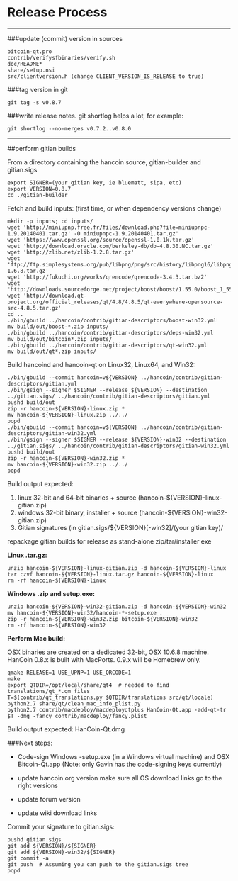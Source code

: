 Release Process
====================

* * *

###update (commit) version in sources


	bitcoin-qt.pro
	contrib/verifysfbinaries/verify.sh
	doc/README*
	share/setup.nsi
	src/clientversion.h (change CLIENT_VERSION_IS_RELEASE to true)

###tag version in git

	git tag -s v0.8.7

###write release notes. git shortlog helps a lot, for example:

	git shortlog --no-merges v0.7.2..v0.8.0

* * *

##perform gitian builds

 From a directory containing the hancoin source, gitian-builder and gitian.sigs
  
	export SIGNER=(your gitian key, ie bluematt, sipa, etc)
	export VERSION=0.8.7
	cd ./gitian-builder

 Fetch and build inputs: (first time, or when dependency versions change)

	mkdir -p inputs; cd inputs/
	wget 'http://miniupnp.free.fr/files/download.php?file=miniupnpc-1.9.20140401.tar.gz' -O miniupnpc-1.9.20140401.tar.gz'
	wget 'https://www.openssl.org/source/openssl-1.0.1k.tar.gz'
	wget 'http://download.oracle.com/berkeley-db/db-4.8.30.NC.tar.gz'
	wget 'http://zlib.net/zlib-1.2.8.tar.gz'
	wget 'ftp://ftp.simplesystems.org/pub/libpng/png/src/history/libpng16/libpng-1.6.8.tar.gz'
	wget 'http://fukuchi.org/works/qrencode/qrencode-3.4.3.tar.bz2'
	wget 'http://downloads.sourceforge.net/project/boost/boost/1.55.0/boost_1_55_0.tar.bz2'
	wget 'http://download.qt-project.org/official_releases/qt/4.8/4.8.5/qt-everywhere-opensource-src-4.8.5.tar.gz'
	cd ..
	./bin/gbuild ../hancoin/contrib/gitian-descriptors/boost-win32.yml
	mv build/out/boost-*.zip inputs/
	./bin/gbuild ../hancoin/contrib/gitian-descriptors/deps-win32.yml
	mv build/out/bitcoin*.zip inputs/
	./bin/gbuild ../hancoin/contrib/gitian-descriptors/qt-win32.yml
	mv build/out/qt*.zip inputs/

 Build hancoind and hancoin-qt on Linux32, Linux64, and Win32:
  
	./bin/gbuild --commit hancoin=v${VERSION} ../hancoin/contrib/gitian-descriptors/gitian.yml
	./bin/gsign --signer $SIGNER --release ${VERSION} --destination ../gitian.sigs/ ../hancoin/contrib/gitian-descriptors/gitian.yml
	pushd build/out
	zip -r hancoin-${VERSION}-linux.zip *
	mv hancoin-${VERSION}-linux.zip ../../
	popd
	./bin/gbuild --commit hancoin=v${VERSION} ../hancoin/contrib/gitian-descriptors/gitian-win32.yml
	./bin/gsign --signer $SIGNER --release ${VERSION}-win32 --destination ../gitian.sigs/ ../hancoin/contrib/gitian-descriptors/gitian-win32.yml
	pushd build/out
	zip -r hancoin-${VERSION}-win32.zip *
	mv hancoin-${VERSION}-win32.zip ../../
	popd

  Build output expected:

  1. linux 32-bit and 64-bit binaries + source (hancoin-${VERSION}-linux-gitian.zip)
  2. windows 32-bit binary, installer + source (hancoin-${VERSION}-win32-gitian.zip)
  3. Gitian signatures (in gitian.sigs/${VERSION}[-win32]/(your gitian key)/

repackage gitian builds for release as stand-alone zip/tar/installer exe

**Linux .tar.gz:**

	unzip hancoin-${VERSION}-linux-gitian.zip -d hancoin-${VERSION}-linux
	tar czvf hancoin-${VERSION}-linux.tar.gz hancoin-${VERSION}-linux
	rm -rf hancoin-${VERSION}-linux

**Windows .zip and setup.exe:**

	unzip hancoin-${VERSION}-win32-gitian.zip -d hancoin-${VERSION}-win32
	mv hancoin-${VERSION}-win32/hancoin-*-setup.exe .
	zip -r hancoin-${VERSION}-win32.zip bitcoin-${VERSION}-win32
	rm -rf hancoin-${VERSION}-win32

**Perform Mac build:**

  OSX binaries are created on a dedicated 32-bit, OSX 10.6.8 machine.
  HanCoin 0.8.x is built with MacPorts.  0.9.x will be Homebrew only.

	qmake RELEASE=1 USE_UPNP=1 USE_QRCODE=1
	make
	export QTDIR=/opt/local/share/qt4  # needed to find translations/qt_*.qm files
	T=$(contrib/qt_translations.py $QTDIR/translations src/qt/locale)
	python2.7 share/qt/clean_mac_info_plist.py
	python2.7 contrib/macdeploy/macdeployqtplus HanCoin-Qt.app -add-qt-tr $T -dmg -fancy contrib/macdeploy/fancy.plist

 Build output expected: HanCoin-Qt.dmg

###Next steps:

* Code-sign Windows -setup.exe (in a Windows virtual machine) and
  OSX Bitcoin-Qt.app (Note: only Gavin has the code-signing keys currently)

* update hancoin.org version
  make sure all OS download links go to the right versions

* update forum version

* update wiki download links

Commit your signature to gitian.sigs:

	pushd gitian.sigs
	git add ${VERSION}/${SIGNER}
	git add ${VERSION}-win32/${SIGNER}
	git commit -a
	git push  # Assuming you can push to the gitian.sigs tree
	popd

